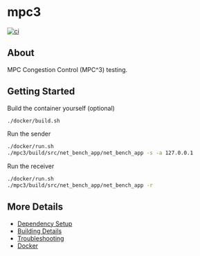 # mpc3

[![ci](https://github.com/james-choncholas/mpc3/actions/workflows/ci.yml/badge.svg)](https://github.com/james-choncholas/mpc3/actions/workflows/ci.yml)

## About
MPC Congestion Control (MPC^3) testing.

## Getting Started
Build the container yourself (optional)
```bash
./docker/build.sh
```

Run the sender
```bash
./docker/run.sh
./mpc3/build/src/net_bench_app/net_bench_app -s -a 127.0.0.1
```

Run the receiver
```bash
./docker/run.sh
./mpc3/build/src/net_bench_app/net_bench_app -r
```

## More Details

 * [Dependency Setup](README_dependencies.md)
 * [Building Details](README_building.md)
 * [Troubleshooting](README_troubleshooting.md)
 * [Docker](README_docker.md)
